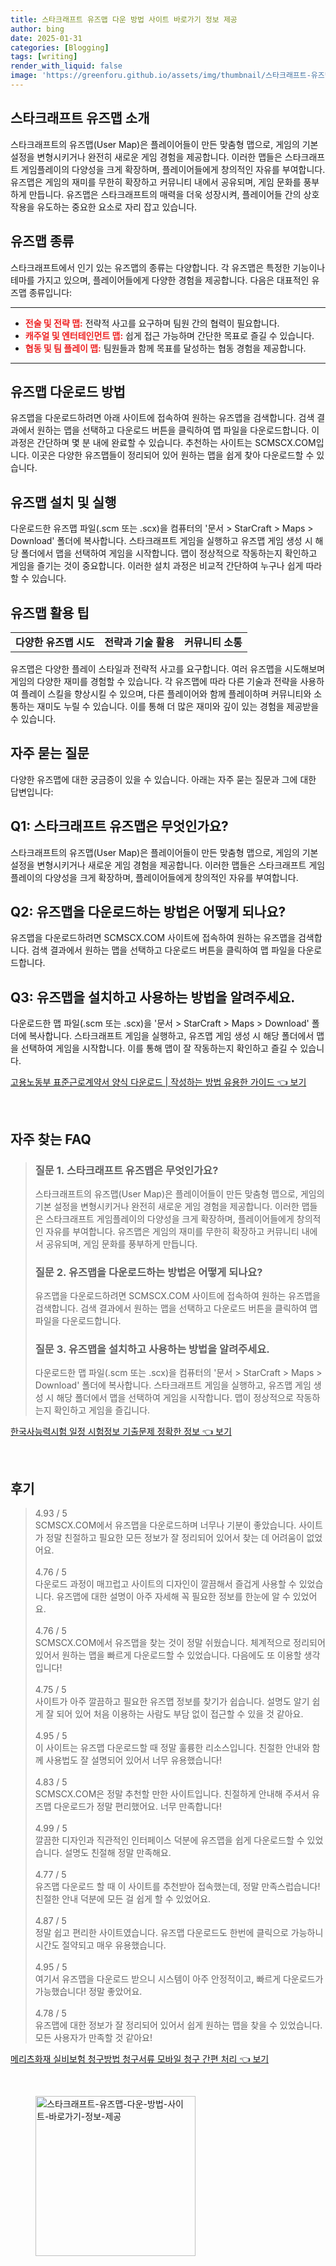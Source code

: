 ```yaml
---
title: 스타크래프트 유즈맵 다운 방법 사이트 바로가기 정보 제공
author: bing
date: 2025-01-31
categories: [Blogging]
tags: [writing]
render_with_liquid: false
image: 'https://greenforu.github.io/assets/img/thumbnail/스타크래프트-유즈맵-다운-방법-사이트-바로가기-정보-제공.webp'
---
```



<h2 id='스타크래프트 유즈맵 소개'>스타크래프트 유즈맵 소개</h2>

<p>스타크래프트의 유즈맵(User Map)은 플레이어들이 만든 맞춤형 맵으로, 게임의 기본 설정을 변형시키거나 완전히 새로운 게임 경험을 제공합니다. 이러한 맵들은 스타크래프트 게임플레이의 다양성을 크게 확장하며, 플레이어들에게 창의적인 자유를 부여합니다. 유즈맵은 게임의 재미를 무한히 확장하고 커뮤니티 내에서 공유되며, 게임 문화를 풍부하게 만듭니다. 유즈맵은 스타크래프트의 매력을 더욱 성장시켜, 플레이어들 간의 상호작용을 유도하는 중요한 요소로 자리 잡고 있습니다.</p>

<h2 id='유즈맵 종류'>유즈맵 종류</h2>

<p>스타크래프트에서 인기 있는 유즈맵의 종류는 다양합니다. 각 유즈맵은 특정한 기능이나 테마를 가지고 있으며, 플레이어들에게 다양한 경험을 제공합니다. 다음은 대표적인 유즈맵 종류입니다:</p>

<hr />

<ul>
    <li><b><span style="color: #ee2323;">전술 및 전략 맵:</span></b> 전략적 사고를 요구하며 팀원 간의 협력이 필요합니다.</li>
    <li><b><span style="color: #ee2323;">캐주얼 및 엔터테인먼트 맵:</span></b> 쉽게 접근 가능하며 간단한 목표로 즐길 수 있습니다.</li>
    <li><b><span style="color: #ee2323;">협동 및 팀 플레이 맵:</span></b> 팀원들과 함께 목표를 달성하는 협동 경험을 제공합니다.</li>
</ul>

<hr />

<h2 id='유즈맵 다운로드 방법'>유즈맵 다운로드 방법</h2>

<p>유즈맵을 다운로드하려면 아래 사이트에 접속하여 원하는 유즈맵을 검색합니다. 검색 결과에서 원하는 맵을 선택하고 다운로드 버튼을 클릭하여 맵 파일을 다운로드합니다. 이 과정은 간단하며 몇 분 내에 완료할 수 있습니다. 추천하는 사이트는 SCMSCX.COM입니다. 이곳은 다양한 유즈맵들이 정리되어 있어 원하는 맵을 쉽게 찾아 다운로드할 수 있습니다.</p>

<h2 id='유즈맵 설치 및 실행'>유즈맵 설치 및 실행</h2>

<p>다운로드한 유즈맵 파일(.scm 또는 .scx)을 컴퓨터의 '문서 > StarCraft > Maps > Download' 폴더에 복사합니다. 스타크래프트 게임을 실행하고 유즈맵 게임 생성 시 해당 폴더에서 맵을 선택하여 게임을 시작합니다. 맵이 정상적으로 작동하는지 확인하고 게임을 즐기는 것이 중요합니다. 이러한 설치 과정은 비교적 간단하여 누구나 쉽게 따라 할 수 있습니다.</p>

<h2 id='유즈맵 활용 팁'>유즈맵 활용 팁</h2>

<table>
    <tr>
        <td style="text-align: center; height: 17px;"><b>다양한 유즈맵 시도</b></td>
        <td style="text-align: center; height: 17px;"><b>전략과 기술 활용</b></td>
        <td style="text-align: center; height: 17px;"><b>커뮤니티 소통</b></td>
    </tr>
</table>

<p>유즈맵은 다양한 플레이 스타일과 전략적 사고를 요구합니다. 여러 유즈맵을 시도해보며 게임의 다양한 재미를 경험할 수 있습니다. 각 유즈맵에 따라 다른 기술과 전략을 사용하여 플레이 스킬을 향상시킬 수 있으며, 다른 플레이어와 함께 플레이하며 커뮤니티와 소통하는 재미도 누릴 수 있습니다. 이를 통해 더 많은 재미와 깊이 있는 경험을 제공받을 수 있습니다.</p>

<h2 id='자주 묻는 질문'>자주 묻는 질문</h2>

<p>다양한 유즈맵에 대한 궁금증이 있을 수 있습니다. 아래는 자주 묻는 질문과 그에 대한 답변입니다:</p>

<h2 id='Q1'>Q1: 스타크래프트 유즈맵은 무엇인가요?</h2>

<p>스타크래프트의 유즈맵(User Map)은 플레이어들이 만든 맞춤형 맵으로, 게임의 기본 설정을 변형시키거나 새로운 게임 경험을 제공합니다. 이러한 맵들은 스타크래프트 게임플레이의 다양성을 크게 확장하며, 플레이어들에게 창의적인 자유를 부여합니다.</p>

<h2 id='Q2'>Q2: 유즈맵을 다운로드하는 방법은 어떻게 되나요?</h2>

<p>유즈맵을 다운로드하려면 SCMSCX.COM 사이트에 접속하여 원하는 유즈맵을 검색합니다. 검색 결과에서 원하는 맵을 선택하고 다운로드 버튼을 클릭하여 맵 파일을 다운로드합니다.</p>

<h2 id='Q3'>Q3: 유즈맵을 설치하고 사용하는 방법을 알려주세요.</h2>

<p>다운로드한 맵 파일(.scm 또는 .scx)을 '문서 > StarCraft > Maps > Download' 폴더에 복사합니다. 스타크래프트 게임을 실행하고, 유즈맵 게임 생성 시 해당 폴더에서 맵을 선택하여 게임을 시작합니다. 이를 통해 맵이 잘 작동하는지 확인하고 즐길 수 있습니다.</p>


<p><a class="click-button" title="고용노동부 표준근로계약서 양식 다운로드 | 작성하는 방법 유용한 가이드" href="https://greenforu.github.io/posts/%EA%B3%A0%EC%9A%A9%EB%85%B8%EB%8F%99%EB%B6%80-%ED%91%9C%EC%A4%80%EA%B7%BC%EB%A1%9C%EA%B3%84%EC%95%BD%EC%84%9C-%EC%96%91%EC%8B%9D-%EB%8B%A4%EC%9A%B4%EB%A1%9C%EB%93%9C-%EC%9E%91%EC%84%B1%ED%95%98%EB%8A%94-%EB%B0%A9%EB%B2%95-%EC%9C%A0%EC%9A%A9%ED%95%9C-%EA%B0%80%EC%9D%B4%EB%93%9C/" rel="dofollow">고용노동부 표준근로계약서 양식 다운로드 | 작성하는 방법 유용한 가이드 👈 보기</a></p><br>
<h2 id='자주_찾는_FAQ'>자주 찾는 FAQ</h2>
<div itemscope="" itemtype="https://schema.org/FAQPage"> 
<blockquote> 
<div itemscope="" itemprop="mainEntity" itemtype="https://schema.org/Question"> 
<h3 itemprop="name">질문 1. 스타크래프트 유즈맵은 무엇인가요?</h3> 
<div itemscope="" itemprop="acceptedAnswer" itemtype="https://schema.org/Answer"> 
<span itemprop="text"> 
<p>스타크래프트의 유즈맵(User Map)은 플레이어들이 만든 맞춤형 맵으로, 게임의 기본 설정을 변형시키거나 완전히 새로운 게임 경험을 제공합니다. 이러한 맵들은 스타크래프트 게임플레이의 다양성을 크게 확장하며, 플레이어들에게 창의적인 자유를 부여합니다. 유즈맵은 게임의 재미를 무한히 확장하고 커뮤니티 내에서 공유되며, 게임 문화를 풍부하게 만듭니다.</p> 
</span> 
</div> 
</div> 

<div itemscope="" itemprop="mainEntity" itemtype="https://schema.org/Question"> 
<h3 itemprop="name">질문 2. 유즈맵을 다운로드하는 방법은 어떻게 되나요?</h3> 
<div itemscope="" itemprop="acceptedAnswer" itemtype="https://schema.org/Answer"> 
<span itemprop="text"> 
<p>유즈맵을 다운로드하려면 SCMSCX.COM 사이트에 접속하여 원하는 유즈맵을 검색합니다. 검색 결과에서 원하는 맵을 선택하고 다운로드 버튼을 클릭하여 맵 파일을 다운로드합니다.</p> 
</span> 
</div> 
</div> 

<div itemscope="" itemprop="mainEntity" itemtype="https://schema.org/Question"> 
<h3 itemprop="name">질문 3. 유즈맵을 설치하고 사용하는 방법을 알려주세요.</h3> 
<div itemscope="" itemprop="acceptedAnswer" itemtype="https://schema.org/Answer"> 
<span itemprop="text"> 
<p>다운로드한 맵 파일(.scm 또는 .scx)을 컴퓨터의 '문서 > StarCraft > Maps > Download' 폴더에 복사합니다. 스타크래프트 게임을 실행하고, 유즈맵 게임 생성 시 해당 폴더에서 맵을 선택하여 게임을 시작합니다. 맵이 정상적으로 작동하는지 확인하고 게임을 즐깁니다.</p> 
</span> 
</div> 
</div> 
</blockquote> 
</div>
<p><a class="click-button" title="한국사능력시험 일정 시험정보 기출문제 정확한 정보" href="https://greenforu.github.io/posts/%ED%95%9C%EA%B5%AD%EC%82%AC%EB%8A%A5%EB%A0%A5%EC%8B%9C%ED%97%98-%EC%9D%BC%EC%A0%95-%EC%8B%9C%ED%97%98%EC%A0%95%EB%B3%B4-%EA%B8%B0%EC%B6%9C%EB%AC%B8%EC%A0%9C-%EC%A0%95%ED%99%95%ED%95%9C-%EC%A0%95%EB%B3%B4/" rel="dofollow">한국사능력시험 일정 시험정보 기출문제 정확한 정보 👈 보기</a></p><br>
<h2 id='후기'>후기</h2>
<div itemscope itemtype="https://schema.org/Product">
  <blockquote>
  <div itemprop="review" itemscope itemtype="https://schema.org/Review">
      <div itemprop="reviewRating" itemscope itemtype="https://schema.org/Rating"> <span itemprop="ratingValue">4.93</span> / <span itemprop="bestRating">5</span> </div>
      <span itemprop="reviewBody">SCMSCX.COM에서 유즈맵을 다운로드하며 너무나 기분이 좋았습니다. 사이트가 정말 친절하고 필요한 모든 정보가 잘 정리되어 있어서 찾는 데 어려움이 없었어요. </span>
  </div>
  <br>
  <div itemprop="review" itemscope itemtype="https://schema.org/Review">
      <div itemprop="reviewRating" itemscope itemtype="https://schema.org/Rating"> <span itemprop="ratingValue">4.76</span> / <span itemprop="bestRating">5</span> </div>
      <span itemprop="reviewBody">다운로드 과정이 매끄럽고 사이트의 디자인이 깔끔해서 즐겁게 사용할 수 있었습니다. 유즈맵에 대한 설명이 아주 자세해 꼭 필요한 정보를 한눈에 알 수 있었어요.</span>
  </div>
  <br>
  <div itemprop="review" itemscope itemtype="https://schema.org/Review">
      <div itemprop="reviewRating" itemscope itemtype="https://schema.org/Rating"> <span itemprop="ratingValue">4.76</span> / <span itemprop="bestRating">5</span> </div>
      <span itemprop="reviewBody">SCMSCX.COM에서 유즈맵을 찾는 것이 정말 쉬웠습니다. 체계적으로 정리되어 있어서 원하는 맵을 빠르게 다운로드할 수 있었습니다. 다음에도 또 이용할 생각입니다!</span>
  </div>
  <br>
  <div itemprop="review" itemscope itemtype="https://schema.org/Review">
      <div itemprop="reviewRating" itemscope itemtype="https://schema.org/Rating"> <span itemprop="ratingValue">4.75</span> / <span itemprop="bestRating">5</span> </div>
      <span itemprop="reviewBody">사이트가 아주 깔끔하고 필요한 유즈맵 정보를 찾기가 쉽습니다. 설명도 알기 쉽게 잘 되어 있어 처음 이용하는 사람도 부담 없이 접근할 수 있을 것 같아요. </span>
  </div>
  <br>
  <div itemprop="review" itemscope itemtype="https://schema.org/Review">
      <div itemprop="reviewRating" itemscope itemtype="https://schema.org/Rating"> <span itemprop="ratingValue">4.95</span> / <span itemprop="bestRating">5</span> </div>
      <span itemprop="reviewBody">이 사이트는 유즈맵 다운로드할 때 정말 훌륭한 리소스입니다. 친절한 안내와 함께 사용법도 잘 설명되어 있어서 너무 유용했습니다!</span>
  </div>
  <br>
  <div itemprop="review" itemscope itemtype="https://schema.org/Review">
      <div itemprop="reviewRating" itemscope itemtype="https://schema.org/Rating"> <span itemprop="ratingValue">4.83</span> / <span itemprop="bestRating">5</span> </div>
      <span itemprop="reviewBody">SCMSCX.COM은 정말 추천할 만한 사이트입니다. 친절하게 안내해 주셔서 유즈맵 다운로드가 정말 편리했어요. 너무 만족합니다!</span>
  </div>
  <br>
  <div itemprop="review" itemscope itemtype="https://schema.org/Review">
      <div itemprop="reviewRating" itemscope itemtype="https://schema.org/Rating"> <span itemprop="ratingValue">4.99</span> / <span itemprop="bestRating">5</span> </div>
      <span itemprop="reviewBody">깔끔한 디자인과 직관적인 인터페이스 덕분에 유즈맵을 쉽게 다운로드할 수 있었습니다. 설명도 친절해 정말 만족해요.</span>
  </div>
  <br>
  <div itemprop="review" itemscope itemtype="https://schema.org/Review">
      <div itemprop="reviewRating" itemscope itemtype="https://schema.org/Rating"> <span itemprop="ratingValue">4.77</span> / <span itemprop="bestRating">5</span> </div>
      <span itemprop="reviewBody">유즈맵 다운로드 할 때 이 사이트를 추천받아 접속했는데, 정말 만족스럽습니다! 친절한 안내 덕분에 모든 걸 쉽게 할 수 있었어요.</span>
  </div>
  <br>
  <div itemprop="review" itemscope itemtype="https://schema.org/Review">
      <div itemprop="reviewRating" itemscope itemtype="https://schema.org/Rating"> <span itemprop="ratingValue">4.87</span> / <span itemprop="bestRating">5</span> </div>
      <span itemprop="reviewBody">정말 쉽고 편리한 사이트였습니다. 유즈맵 다운로드도 한번에 클릭으로 가능하니 시간도 절약되고 매우 유용했습니다.</span>
  </div>
  <br>
  <div itemprop="review" itemscope itemtype="https://schema.org/Review">
      <div itemprop="reviewRating" itemscope itemtype="https://schema.org/Rating"> <span itemprop="ratingValue">4.95</span> / <span itemprop="bestRating">5</span> </div>
      <span itemprop="reviewBody">여기서 유즈맵을 다운로드 받으니 시스템이 아주 안정적이고, 빠르게 다운로드가 가능했습니다! 정말 좋았어요.</span>
  </div>
  <br>
  <div itemprop="review" itemscope itemtype="https://schema.org/Review">
      <div itemprop="reviewRating" itemscope itemtype="https://schema.org/Rating"> <span itemprop="ratingValue">4.78</span> / <span itemprop="bestRating">5</span> </div>
      <span itemprop="reviewBody">유즈맵에 대한 정보가 잘 정리되어 있어서 쉽게 원하는 맵을 찾을 수 있었습니다. 모든 사용자가 만족할 것 같아요!</span>
  </div>
  </blockquote>
</div>
<p><a class="click-button" title="메리츠화재 실비보험 청구방법 청구서류 모바일 청구 간편 처리" href="https://greenforu.github.io/posts/%EB%A9%94%EB%A6%AC%EC%B8%A0%ED%99%94%EC%9E%AC-%EC%8B%A4%EB%B9%84%EB%B3%B4%ED%97%98-%EC%B2%AD%EA%B5%AC%EB%B0%A9%EB%B2%95-%EC%B2%AD%EA%B5%AC%EC%84%9C%EB%A5%98-%EB%AA%A8%EB%B0%94%EC%9D%BC-%EC%B2%AD%EA%B5%AC-%EA%B0%84%ED%8E%B8-%EC%B2%98%EB%A6%AC/" rel="dofollow">메리츠화재 실비보험 청구방법 청구서류 모바일 청구 간편 처리 👈 보기</a></p><br>
<figure class="image"><img src="https://greenforu.github.io/assets/img/thumbnail/스타크래프트-유즈맵-다운-방법-사이트-바로가기-정보-제공.webp" alt="스타크래프트-유즈맵-다운-방법-사이트-바로가기-정보-제공" width="256" height="256"></figure>